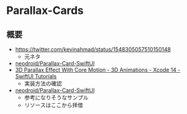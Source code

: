 # Parallax-Cards
## 概要
- https://twitter.com/kevinahmad/status/1548305057510150148
    - 元ネタ
- [neodroid/Parallax\-Card\-SwiftUI](https://github.com/neodroid/Parallax-Card-SwiftUI)
- [3D Parallax Effect With Core Motion \- 3D Animations \- Xcode 14 \- SwiftUI Tutorials](https://www.youtube.com/watch?v=MYKgC4VwCf0)
    - 実装方法の確認
- [neodroid/Parallax\-Card\-SwiftUI](https://github.com/neodroid/Parallax-Card-SwiftUI)
    - 参考になりそうなサンプル
    - リソースはここから拝借